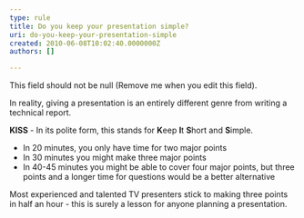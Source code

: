 ```yaml
---
type: rule
title: Do you keep your presentation simple?
uri: do-you-keep-your-presentation-simple
created: 2010-06-08T10:02:40.0000000Z
authors: []

---
```




<span class='intro'> This field should not be null (Remove me when you edit this field). </span>


<p>In reality, giving a presentation is an entirely   different genre from writing a technical report.</p>
<p><strong>KISS</strong> - In its polite form, this   stands for <strong>K</strong>eep <strong>I</strong>t <strong>S</strong>hort   and <strong>S</strong>imple.</p>
<ul>
  <li>In 20 minutes, you only have time for two major   points</li>
  <li>In 30 minutes you might make three major points</li>
  <li>In 40-45 minutes you might be able to cover four   major points, but three points and a longer time for questions would be   a better alternative</li>
</ul>
<p>Most experienced and talented TV presenters   stick to making three points in half an hour - this is surely a lesson   for anyone planning a presentation.</p>


